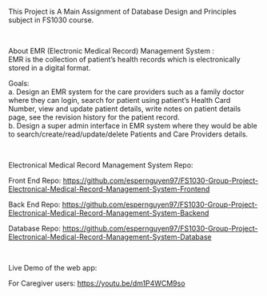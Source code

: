 This Project is A Main Assignment of Database Design and Principles subject in FS1030 course.

<br>

About EMR (Electronic Medical Record) Management System :
<br>
EMR is the collection of patient’s health records which is electronically stored in a digital format.
<br>

Goals:
<br>
a. Design an EMR system for the care providers such as a family doctor where they can login, search for patient using patient’s Health Card Number, view and update patient details, write notes on patient details page, see the revision history for the patient record.
<br>
b. Design a super admin interface in EMR system where they would be able to search/create/read/update/delete Patients and Care Providers details.

<br>


Electronical Medical Record Management System Repo:

Front End Repo: https://github.com/espernguyen97/FS1030-Group-Project-Electronical-Medical-Record-Management-System-Frontend

Back End Repo: https://github.com/espernguyen97/FS1030-Group-Project-Electronical-Medical-Record-Management-System-Backend

Database Repo: https://github.com/espernguyen97/FS1030-Group-Project-Electronical-Medical-Record-Management-System-Database

<br>

Live Demo of the web app: 

For Caregiver users:  https://youtu.be/dm1P4WCM9so

